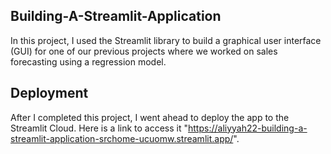 ## Building-A-Streamlit-Application
In this project, I used the Streamlit library to build a graphical user interface (GUI) for one of our previous projects where we worked on sales forecasting using a regression model.

## Deployment
After I completed this project, I went ahead to deploy the app to the Streamlit Cloud. Here is a link to access it "https://aliyyah22-building-a-streamlit-application-srchome-ucuomw.streamlit.app/".

